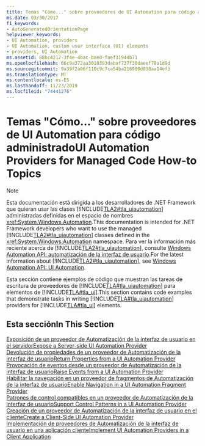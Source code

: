 ```yaml
---
title: Temas "Cómo..." sobre proveedores de UI Automation para código administrado
ms.date: 03/30/2017
f1_keywords:
- AutoGeneratedOrientationPage
helpviewer_keywords:
- UI Automation, providers
- UI Automation, custom user interface (UI) elements
- providers, UI Automation
ms.assetid: 88bc4212-3f4e-4bac-bae0-faef31944b71
ms.openlocfilehash: 66c9a372aa3010393dabaf737f30daeef78a1d9d
ms.sourcegitcommit: 9a39f2a06f110c9c7ca54ba216900d038aa14ef3
ms.translationtype: MT
ms.contentlocale: es-ES
ms.lasthandoff: 11/23/2019
ms.locfileid: "74441276"
---
```

# <a name="ui-automation-providers-for-managed-code-how-to-topics"></a><span data-ttu-id="e2e04-102">Temas "Cómo..." sobre proveedores de UI Automation para código administrado</span><span class="sxs-lookup"><span data-stu-id="e2e04-102">UI Automation Providers for Managed Code How-to Topics</span></span>
> [!NOTE]
> <span data-ttu-id="e2e04-103">Esta documentación está dirigida a los desarrolladores de .NET Framework que quieran usar las clases [!INCLUDE[TLA2#tla_uiautomation](../../../includes/tla2sharptla-uiautomation-md.md)] administradas definidas en el espacio de nombres <xref:System.Windows.Automation>.</span><span class="sxs-lookup"><span data-stu-id="e2e04-103">This documentation is intended for .NET Framework developers who want to use the managed [!INCLUDE[TLA2#tla_uiautomation](../../../includes/tla2sharptla-uiautomation-md.md)] classes defined in the <xref:System.Windows.Automation> namespace.</span></span> <span data-ttu-id="e2e04-104">Para ver la información más reciente acerca de [!INCLUDE[TLA2#tla_uiautomation](../../../includes/tla2sharptla-uiautomation-md.md)], consulte [Windows Automation API: automatización de la interfaz de usuario](/windows/win32/winauto/entry-uiauto-win32).</span><span class="sxs-lookup"><span data-stu-id="e2e04-104">For the latest information about [!INCLUDE[TLA2#tla_uiautomation](../../../includes/tla2sharptla-uiautomation-md.md)], see [Windows Automation API: UI Automation](/windows/win32/winauto/entry-uiauto-win32).</span></span>  
  
 <span data-ttu-id="e2e04-105">Esta sección contiene ejemplos de código que muestran las tareas de escritura de proveedores de [!INCLUDE[TLA#tla_uiautomation](../../../includes/tlasharptla-uiautomation-md.md)] para elementos de [!INCLUDE[TLA#tla_ui](../../../includes/tlasharptla-ui-md.md)].</span><span class="sxs-lookup"><span data-stu-id="e2e04-105">This section contains code examples that demonstrate tasks in writing [!INCLUDE[TLA#tla_uiautomation](../../../includes/tlasharptla-uiautomation-md.md)] providers for [!INCLUDE[TLA#tla_ui](../../../includes/tlasharptla-ui-md.md)] elements.</span></span>  
  
## <a name="in-this-section"></a><span data-ttu-id="e2e04-106">Esta sección</span><span class="sxs-lookup"><span data-stu-id="e2e04-106">In This Section</span></span>  
 [<span data-ttu-id="e2e04-107">Exposición de un proveedor de Automatización de la interfaz de usuario en el servidor</span><span class="sxs-lookup"><span data-stu-id="e2e04-107">Expose a Server-side UI Automation Provider</span></span>](expose-a-server-side-ui-automation-provider.md)  
 [<span data-ttu-id="e2e04-108">Devolución de propiedades de un proveedor de Automatización de la interfaz de usuario</span><span class="sxs-lookup"><span data-stu-id="e2e04-108">Return Properties from a UI Automation Provider</span></span>](return-properties-from-a-ui-automation-provider.md)  
 [<span data-ttu-id="e2e04-109">Provocación de eventos desde un proveedor de Automatización de la interfaz de usuario</span><span class="sxs-lookup"><span data-stu-id="e2e04-109">Raise Events from a UI Automation Provider</span></span>](raise-events-from-a-ui-automation-provider.md)  
 [<span data-ttu-id="e2e04-110">Habilitar la navegación en un proveedor de fragmentos de Automatización de la interfaz de usuario</span><span class="sxs-lookup"><span data-stu-id="e2e04-110">Enable Navigation in a UI Automation Fragment Provider</span></span>](enable-navigation-in-a-ui-automation-fragment-provider.md)  
 [<span data-ttu-id="e2e04-111">Patrones de control compatibles en un proveedor de Automatización de la interfaz de usuario</span><span class="sxs-lookup"><span data-stu-id="e2e04-111">Support Control Patterns in a UI Automation Provider</span></span>](support-control-patterns-in-a-ui-automation-provider.md)  
 [<span data-ttu-id="e2e04-112">Creación de un proveedor de Automatización de la interfaz de usuario en el cliente</span><span class="sxs-lookup"><span data-stu-id="e2e04-112">Create a Client-Side UI Automation Provider</span></span>](create-a-client-side-ui-automation-provider.md)  
 [<span data-ttu-id="e2e04-113">Implementación de proveedores de Automatización de la interfaz de usuario en una aplicación cliente</span><span class="sxs-lookup"><span data-stu-id="e2e04-113">Implement UI Automation Providers in a Client Application</span></span>](implement-ui-automation-providers-in-a-client-application.md)
